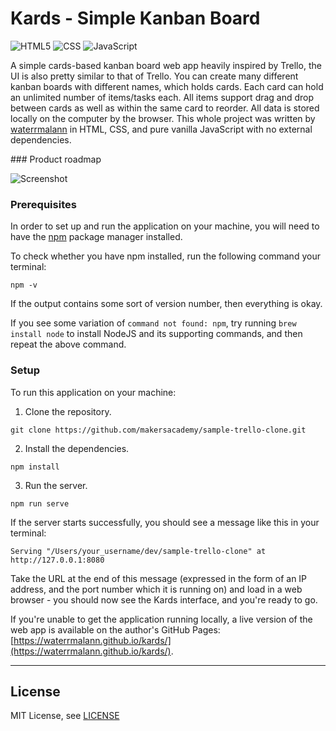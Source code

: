 # Kards - Simple Kanban Board

<img alt="HTML5" src="https://img.shields.io/badge/html5%20-%23E34F26.svg?&style=for-the-badge&logo=html5&logoColor=white"/> <img alt="CSS" src="https://img.shields.io/badge/css3%20-%231572B6.svg?&style=for-the-badge&logo=css3&logoColor=white"/> <img alt="JavaScript" src="https://img.shields.io/badge/javascript%20-%23323330.svg?&style=for-the-badge&logo=javascript&logoColor=%23F7DF1E"/>

A simple cards-based kanban board web app heavily inspired by Trello, the UI is also pretty similar to that of Trello. You can create many different kanban boards with different names, which holds cards. Each card can hold an unlimited number of items/tasks each. All items support drag and drop between cards as well as within the same card to reorder. All data is stored locally on the computer by the browser. This whole project was written by [waterrmalann](https://github.com/waterrmalann) in HTML, CSS, and pure vanilla JavaScript with no external dependencies.

### Product roadmap

![Screenshot](screenshot.JPG)

### Prerequisites

In order to set up and run the application on your machine, you will need to have the [npm](https://www.npmjs.com/) package manager installed.

To check whether you have npm installed, run the following command your terminal:

```
npm -v
```

If the output contains some sort of version number, then everything is okay.

If you see some variation of `command not found: npm`, try running `brew install node` to install NodeJS and its supporting commands, and then repeat the above command.

### Setup

To run this application on your machine:

1. Clone the repository.
```
git clone https://github.com/makersacademy/sample-trello-clone.git
```
2. Install the dependencies.
```
npm install
```
3. Run the server. 
```
npm run serve
```

If the server starts successfully, you should see a message like this in your terminal:

```
Serving "/Users/your_username/dev/sample-trello-clone" at http://127.0.0.1:8080
```

Take the URL at the end of this message (expressed in the form of an IP address, and the port number which it is running on) and load in a web browser - you should now see the Kards interface, and you're ready to go.

If you're unable to get the application running locally, a live version of the web app is available on the author's GitHub Pages: [https://waterrmalann.github.io/kards/](https://waterrmalann.github.io/kards/).

---

License
----

MIT License, see [LICENSE](LICENSE)
